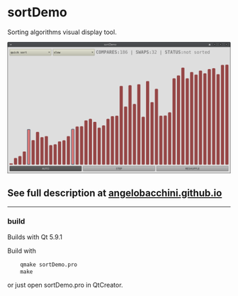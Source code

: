 # sortDemo
Sorting algorithms visual display tool.

![alt text](./sortDemo.png)

## See full description at [angelobacchini.github.io](https://angelobacchini.github.io/software%20projects/sorting-algorithm-demo)

---

### build
Builds with Qt 5.9.1

Build with 

        qmake sortDemo.pro
        make

or just open sortDemo.pro in QtCreator.
